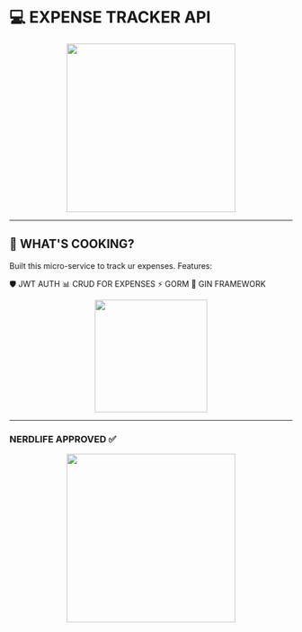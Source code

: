 # 💻 EXPENSE TRACKER API 

<div align="center">
  <img src="https://media.giphy.com/media/L1R1tvI9svkIWwpVYr/giphy.gif" width="300">
</div>

---

## 🤖 WHAT'S COOKING?
Built this micro-service to track ur expenses. Features:

🛡️ JWT AUTH
📊 CRUD FOR EXPENSES
⚡ GORM
🚀 GIN FRAMEWORK


<div align="center">
  <img src="https://media.giphy.com/media/juua9i2c2fA0AIp2iq/giphy.gif" width="200">
</div>

---

### NERDLIFE APPROVED ✅
<div align="center">
  <img src="https://media.giphy.com/media/13HgwGsXF0aiGY/giphy.gif" width="300">
</div>
